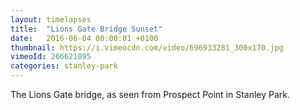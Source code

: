 ```yaml
---
layout: timelapses
title:  "Lions Gate Bridge Sunset"
date:   2016-06-04 00:00:01 +0100
thumbnail: https://i.vimeocdn.com/video/696933281_300x170.jpg
vimeoId: 266621095
categories: stanley-park
---
```


The Lions Gate bridge, as seen from Prospect Point in Stanley Park.
